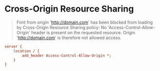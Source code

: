 # Cross-Origin Resource Sharing

> Font from origin 'http://domain.com' has been blocked from loading by Cross-Origin Resource Sharing policy: No 'Access-Control-Allow-Origin' header is present on the requested resource. Origin 'http://domain.com' is therefore not allowed access.

```ini
server {
	location / {
		add_header Access-Control-Allow-Origin *;
	}
}
```
